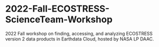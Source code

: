 # 2022-Fall-ECOSTRESS-ScienceTeam-Workshop

2022 Fall workshop on finding, accessing, and analyzing ECOSTRESS version 2 data products in Earthdata Cloud, hosted by NASA LP DAAC.

